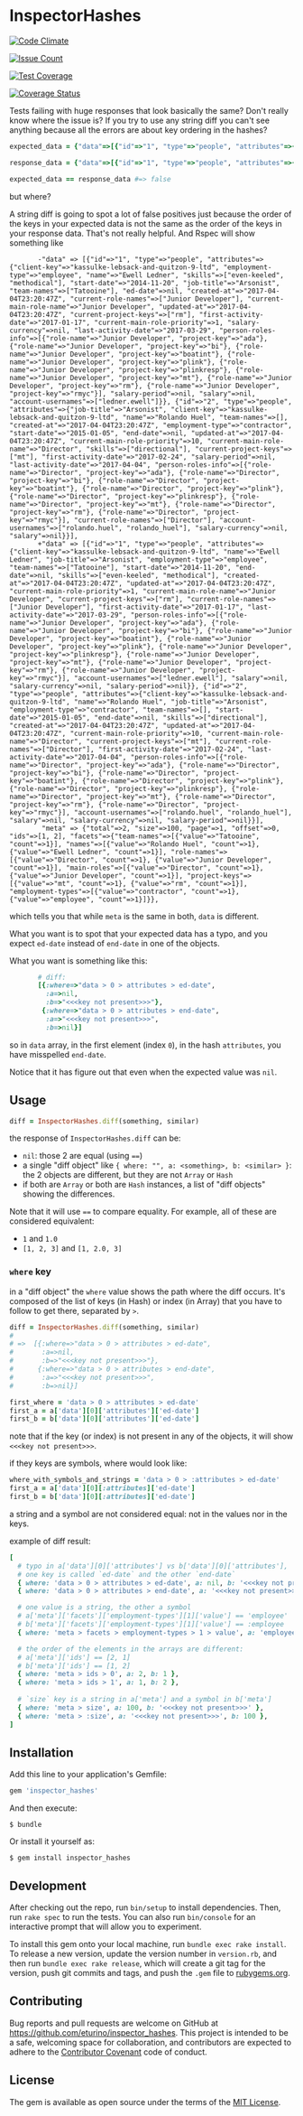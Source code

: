 # InspectorHashes

[![Code Climate](https://codeclimate.com/github/eturino/inspector_hashes/badges/gpa.svg)](https://codeclimate.com/github/eturino/inspector_hashes)

[![Issue Count](https://codeclimate.com/github/eturino/inspector_hashes/badges/issue_count.svg)](https://codeclimate.com/github/eturino/inspector_hashes)

[![Test Coverage](https://codeclimate.com/github/eturino/inspector_hashes/badges/coverage.svg)](https://codeclimate.com/github/eturino/inspector_hashes/coverage)

[![Coverage Status](https://coveralls.io/repos/github/eturino/inspector_hashes/badge.svg?branch=master)](https://coveralls.io/github/eturino/inspector_hashes?branch=master)

Tests failing with huge responses that look basically the same? Don't really know where the issue is? If you try to use any string diff you can't see anything because all the errors are about key ordering in the hashes?


```ruby
expected_data = {"data"=>[{"id"=>"1", "type"=>"people", "attributes"=>{"client-key"=>"kassulke-lebsack-and-quitzon-9-ltd", "employment-type"=>"employee", "name"=>"Ewell Ledner", "skills"=>["even-keeled", "methodical"], "start-date"=>"2014-11-20", "job-title"=>"Arsonist", "team-names"=>["Tatooine"], "ed-date"=>nil, "created-at"=>"2017-04-04T23:20:47Z", "current-role-names"=>["Junior Developer"], "current-main-role-name"=>"Junior Developer", "updated-at"=>"2017-04-04T23:20:47Z", "current-project-keys"=>["rm"], "first-activity-date"=>"2017-01-17", "current-main-role-priority"=>1, "salary-currency"=>nil, "last-activity-date"=>"2017-03-29", "person-roles-info"=>[{"role-name"=>"Junior Developer", "project-key"=>"ada"}, {"role-name"=>"Junior Developer", "project-key"=>"bi"}, {"role-name"=>"Junior Developer", "project-key"=>"boatint"}, {"role-name"=>"Junior Developer", "project-key"=>"plink"}, {"role-name"=>"Junior Developer", "project-key"=>"plinkresp"}, {"role-name"=>"Junior Developer", "project-key"=>"mt"}, {"role-name"=>"Junior Developer", "project-key"=>"rm"}, {"role-name"=>"Junior Developer", "project-key"=>"rmyc"}], "salary-period"=>nil, "salary"=>nil, "account-usernames"=>["ledner.ewell"]}}, {"id"=>"2", "type"=>"people", "attributes"=>{"job-title"=>"Arsonist", "client-key"=>"kassulke-lebsack-and-quitzon-9-ltd", "name"=>"Rolando Huel", "team-names"=>[], "created-at"=>"2017-04-04T23:20:47Z", "employment-type"=>"contractor", "start-date"=>"2015-01-05", "end-date"=>nil, "updated-at"=>"2017-04-04T23:20:47Z", "current-main-role-priority"=>10, "current-main-role-name"=>"Director", "skills"=>["directional"], "current-project-keys"=>["mt"], "first-activity-date"=>"2017-02-24", "salary-period"=>nil, "last-activity-date"=>"2017-04-04", "person-roles-info"=>[{"role-name"=>"Director", "project-key"=>"ada"}, {"role-name"=>"Director", "project-key"=>"bi"}, {"role-name"=>"Director", "project-key"=>"boatint"}, {"role-name"=>"Director", "project-key"=>"plink"}, {"role-name"=>"Director", "project-key"=>"plinkresp"}, {"role-name"=>"Director", "project-key"=>"mt"}, {"role-name"=>"Director", "project-key"=>"rm"}, {"role-name"=>"Director", "project-key"=>"rmyc"}], "current-role-names"=>["Director"], "account-usernames"=>["rolando.huel", "rolando_huel"], "salary-currency"=>nil, "salary"=>nil}}], "meta"=>{"total"=>2, "size"=>100, "page"=>1, "offset"=>0, "ids"=>[1, 2], "facets"=>{"team-names"=>[{"value"=>"Tatooine", "count"=>1}], "names"=>[{"value"=>"Rolando Huel", "count"=>1}, {"value"=>"Ewell Ledner", "count"=>1}], "role-names"=>[{"value"=>"Director", "count"=>1}, {"value"=>"Junior Developer", "count"=>1}], "main-roles"=>[{"value"=>"Director", "count"=>1}, {"value"=>"Junior Developer", "count"=>1}], "project-keys"=>[{"value"=>"mt", "count"=>1}, {"value"=>"rm", "count"=>1}], "employment-types"=>[{"value"=>"contractor", "count"=>1}, {"value"=>"employee", "count"=>1}]}}}

response_data = {"data"=>[{"id"=>"1", "type"=>"people", "attributes"=>{"client-key"=>"kassulke-lebsack-and-quitzon-9-ltd", "name"=>"Ewell Ledner", "job-title"=>"Arsonist", "employment-type"=>"employee", "team-names"=>["Tatooine"], "start-date"=>"2014-11-20", "end-date"=>nil, "skills"=>["even-keeled", "methodical"], "created-at"=>"2017-04-04T23:20:47Z", "updated-at"=>"2017-04-04T23:20:47Z", "current-main-role-priority"=>1, "current-main-role-name"=>"Junior Developer", "current-project-keys"=>["rm"], "current-role-names"=>["Junior Developer"], "first-activity-date"=>"2017-01-17", "last-activity-date"=>"2017-03-29", "person-roles-info"=>[{"role-name"=>"Junior Developer", "project-key"=>"ada"}, {"role-name"=>"Junior Developer", "project-key"=>"bi"}, {"role-name"=>"Junior Developer", "project-key"=>"boatint"}, {"role-name"=>"Junior Developer", "project-key"=>"plink"}, {"role-name"=>"Junior Developer", "project-key"=>"plinkresp"}, {"role-name"=>"Junior Developer", "project-key"=>"mt"}, {"role-name"=>"Junior Developer", "project-key"=>"rm"}, {"role-name"=>"Junior Developer", "project-key"=>"rmyc"}], "account-usernames"=>["ledner.ewell"], "salary"=>nil, "salary-currency"=>nil, "salary-period"=>nil}}, {"id"=>"2", "type"=>"people", "attributes"=>{"client-key"=>"kassulke-lebsack-and-quitzon-9-ltd", "name"=>"Rolando Huel", "job-title"=>"Arsonist", "employment-type"=>"contractor", "team-names"=>[], "start-date"=>"2015-01-05", "end-date"=>nil, "skills"=>["directional"], "created-at"=>"2017-04-04T23:20:47Z", "updated-at"=>"2017-04-04T23:20:47Z", "current-main-role-priority"=>10, "current-main-role-name"=>"Director", "current-project-keys"=>["mt"], "current-role-names"=>["Director"], "first-activity-date"=>"2017-02-24", "last-activity-date"=>"2017-04-04", "person-roles-info"=>[{"role-name"=>"Director", "project-key"=>"ada"}, {"role-name"=>"Director", "project-key"=>"bi"}, {"role-name"=>"Director", "project-key"=>"boatint"}, {"role-name"=>"Director", "project-key"=>"plink"}, {"role-name"=>"Director", "project-key"=>"plinkresp"}, {"role-name"=>"Director", "project-key"=>"mt"}, {"role-name"=>"Director", "project-key"=>"rm"}, {"role-name"=>"Director", "project-key"=>"rmyc"}], "account-usernames"=>["rolando.huel", "rolando_huel"], "salary"=>nil, "salary-currency"=>nil, "salary-period"=>nil}}], "meta"=>{"total"=>2, "size"=>100, "page"=>1, "offset"=>0, "ids"=>[1, 2], "facets"=>{"team-names"=>[{"value"=>"Tatooine", "count"=>1}], "names"=>[{"value"=>"Rolando Huel", "count"=>1}, {"value"=>"Ewell Ledner", "count"=>1}], "role-names"=>[{"value"=>"Director", "count"=>1}, {"value"=>"Junior Developer", "count"=>1}], "main-roles"=>[{"value"=>"Director", "count"=>1}, {"value"=>"Junior Developer", "count"=>1}], "project-keys"=>[{"value"=>"mt", "count"=>1}, {"value"=>"rm", "count"=>1}], "employment-types"=>[{"value"=>"contractor", "count"=>1}, {"value"=>"employee", "count"=>1}]}}}

expected_data == response_data #=> false

```

but where?

A string diff is going to spot a lot of false positives just because the order of the keys in your expected data is not the same as the order of the keys in your response data. That's not really helpful. And Rspec will show something like

```
       -"data" => [{"id"=>"1", "type"=>"people", "attributes"=>{"client-key"=>"kassulke-lebsack-and-quitzon-9-ltd", "employment-type"=>"employee", "name"=>"Ewell Ledner", "skills"=>["even-keeled", "methodical"], "start-date"=>"2014-11-20", "job-title"=>"Arsonist", "team-names"=>["Tatooine"], "ed-date"=>nil, "created-at"=>"2017-04-04T23:20:47Z", "current-role-names"=>["Junior Developer"], "current-main-role-name"=>"Junior Developer", "updated-at"=>"2017-04-04T23:20:47Z", "current-project-keys"=>["rm"], "first-activity-date"=>"2017-01-17", "current-main-role-priority"=>1, "salary-currency"=>nil, "last-activity-date"=>"2017-03-29", "person-roles-info"=>[{"role-name"=>"Junior Developer", "project-key"=>"ada"}, {"role-name"=>"Junior Developer", "project-key"=>"bi"}, {"role-name"=>"Junior Developer", "project-key"=>"boatint"}, {"role-name"=>"Junior Developer", "project-key"=>"plink"}, {"role-name"=>"Junior Developer", "project-key"=>"plinkresp"}, {"role-name"=>"Junior Developer", "project-key"=>"mt"}, {"role-name"=>"Junior Developer", "project-key"=>"rm"}, {"role-name"=>"Junior Developer", "project-key"=>"rmyc"}], "salary-period"=>nil, "salary"=>nil, "account-usernames"=>["ledner.ewell"]}}, {"id"=>"2", "type"=>"people", "attributes"=>{"job-title"=>"Arsonist", "client-key"=>"kassulke-lebsack-and-quitzon-9-ltd", "name"=>"Rolando Huel", "team-names"=>[], "created-at"=>"2017-04-04T23:20:47Z", "employment-type"=>"contractor", "start-date"=>"2015-01-05", "end-date"=>nil, "updated-at"=>"2017-04-04T23:20:47Z", "current-main-role-priority"=>10, "current-main-role-name"=>"Director", "skills"=>["directional"], "current-project-keys"=>["mt"], "first-activity-date"=>"2017-02-24", "salary-period"=>nil, "last-activity-date"=>"2017-04-04", "person-roles-info"=>[{"role-name"=>"Director", "project-key"=>"ada"}, {"role-name"=>"Director", "project-key"=>"bi"}, {"role-name"=>"Director", "project-key"=>"boatint"}, {"role-name"=>"Director", "project-key"=>"plink"}, {"role-name"=>"Director", "project-key"=>"plinkresp"}, {"role-name"=>"Director", "project-key"=>"mt"}, {"role-name"=>"Director", "project-key"=>"rm"}, {"role-name"=>"Director", "project-key"=>"rmyc"}], "current-role-names"=>["Director"], "account-usernames"=>["rolando.huel", "rolando_huel"], "salary-currency"=>nil, "salary"=>nil}}],
       +"data" => [{"id"=>"1", "type"=>"people", "attributes"=>{"client-key"=>"kassulke-lebsack-and-quitzon-9-ltd", "name"=>"Ewell Ledner", "job-title"=>"Arsonist", "employment-type"=>"employee", "team-names"=>["Tatooine"], "start-date"=>"2014-11-20", "end-date"=>nil, "skills"=>["even-keeled", "methodical"], "created-at"=>"2017-04-04T23:20:47Z", "updated-at"=>"2017-04-04T23:20:47Z", "current-main-role-priority"=>1, "current-main-role-name"=>"Junior Developer", "current-project-keys"=>["rm"], "current-role-names"=>["Junior Developer"], "first-activity-date"=>"2017-01-17", "last-activity-date"=>"2017-03-29", "person-roles-info"=>[{"role-name"=>"Junior Developer", "project-key"=>"ada"}, {"role-name"=>"Junior Developer", "project-key"=>"bi"}, {"role-name"=>"Junior Developer", "project-key"=>"boatint"}, {"role-name"=>"Junior Developer", "project-key"=>"plink"}, {"role-name"=>"Junior Developer", "project-key"=>"plinkresp"}, {"role-name"=>"Junior Developer", "project-key"=>"mt"}, {"role-name"=>"Junior Developer", "project-key"=>"rm"}, {"role-name"=>"Junior Developer", "project-key"=>"rmyc"}], "account-usernames"=>["ledner.ewell"], "salary"=>nil, "salary-currency"=>nil, "salary-period"=>nil}}, {"id"=>"2", "type"=>"people", "attributes"=>{"client-key"=>"kassulke-lebsack-and-quitzon-9-ltd", "name"=>"Rolando Huel", "job-title"=>"Arsonist", "employment-type"=>"contractor", "team-names"=>[], "start-date"=>"2015-01-05", "end-date"=>nil, "skills"=>["directional"], "created-at"=>"2017-04-04T23:20:47Z", "updated-at"=>"2017-04-04T23:20:47Z", "current-main-role-priority"=>10, "current-main-role-name"=>"Director", "current-project-keys"=>["mt"], "current-role-names"=>["Director"], "first-activity-date"=>"2017-02-24", "last-activity-date"=>"2017-04-04", "person-roles-info"=>[{"role-name"=>"Director", "project-key"=>"ada"}, {"role-name"=>"Director", "project-key"=>"bi"}, {"role-name"=>"Director", "project-key"=>"boatint"}, {"role-name"=>"Director", "project-key"=>"plink"}, {"role-name"=>"Director", "project-key"=>"plinkresp"}, {"role-name"=>"Director", "project-key"=>"mt"}, {"role-name"=>"Director", "project-key"=>"rm"}, {"role-name"=>"Director", "project-key"=>"rmyc"}], "account-usernames"=>["rolando.huel", "rolando_huel"], "salary"=>nil, "salary-currency"=>nil, "salary-period"=>nil}}],
        "meta" => {"total"=>2, "size"=>100, "page"=>1, "offset"=>0, "ids"=>[1, 2], "facets"=>{"team-names"=>[{"value"=>"Tatooine", "count"=>1}], "names"=>[{"value"=>"Rolando Huel", "count"=>1}, {"value"=>"Ewell Ledner", "count"=>1}], "role-names"=>[{"value"=>"Director", "count"=>1}, {"value"=>"Junior Developer", "count"=>1}], "main-roles"=>[{"value"=>"Director", "count"=>1}, {"value"=>"Junior Developer", "count"=>1}], "project-keys"=>[{"value"=>"mt", "count"=>1}, {"value"=>"rm", "count"=>1}], "employment-types"=>[{"value"=>"contractor", "count"=>1}, {"value"=>"employee", "count"=>1}]}},
```

which tells you that while `meta` is the same in both, `data` is different.

What you want is to spot that your expected data has a typo, and you expect `ed-date` instead of `end-date` in one of the objects. 

What you want is something like this:
```ruby
       # diff:
       [{:where=>"data > 0 > attributes > ed-date",
         :a=>nil,
         :b=>"<<<key not present>>>"},
        {:where=>"data > 0 > attributes > end-date",
         :a=>"<<<key not present>>>",
         :b=>nil}]
```

so in `data` array, in the first element (index `0`), in the hash `attributes`, you have misspelled `end-date`.
 
Notice that it has figure out that even when the expected value was `nil`.

## Usage

```ruby
diff = InspectorHashes.diff(something, similar)
```

the response of `InspectorHashes.diff` can be:
- `nil`: those 2 are equal (using `==`)
- a single "diff object" like `{ where: "", a: <something>, b: <similar> }`: the 2 objects are different, but they are not `Array` or `Hash`
- if both are `Array` or both are `Hash` instances, a list of "diff objects" showing the differences.

Note that it will use `==` to compare equality. For example, all of these are considered equivalent:
- `1` and `1.0`
- `[1, 2, 3]` and `[1, 2.0, 3]`

### `where` key

in a "diff object" the `where` value shows the path where the diff occurs. It's composed of the list of keys (in Hash) or index (in Array) that you have to follow to get there, separated by ` > `.

```ruby
diff = InspectorHashes.diff(something, similar)
#
# =>  [{:where=>"data > 0 > attributes > ed-date",
#       :a=>nil,
#       :b=>"<<<key not present>>>"},
#      {:where=>"data > 0 > attributes > end-date",
#       :a=>"<<<key not present>>>",
#       :b=>nil}]

first_where = 'data > 0 > attributes > ed-date'
first_a = a['data'][0]['attributes']['ed-date']
first_b = b['data'][0]['attributes']['ed-date']

```

note that if the key (or index) is not present in any of the objects, it will show `<<<key not present>>>`.

if they keys are symbols, where would look like:

```ruby
where_with_symbols_and_strings = 'data > 0 > :attributes > ed-date'
first_a = a['data'][0][:attributes]['ed-date']
first_b = b['data'][0][:attributes]['ed-date']

```

a string and a symbol are not considered equal: not in the values nor in the keys.

example of diff result:
```ruby
[
  # typo in a['data'][0]['attributes'] vs b['data'][0]['attributes'], 
  # one key is called `ed-date` and the other `end-date`
  { where: 'data > 0 > attributes > ed-date', a: nil, b: '<<<key not present>>>' },
  { where: 'data > 0 > attributes > end-date', a: '<<<key not present>>>', b: nil },

  # one value is a string, the other a symbol
  # a['meta']['facets']['employment-types'][1]['value'] == 'employee'
  # b['meta']['facets']['employment-types'][1]['value'] == :employee
  { where: 'meta > facets > employment-types > 1 > value', a: 'employee', b: :employee },

  # the order of the elements in the arrays are different:
  # a['meta']['ids'] == [2, 1]
  # b['meta']['ids'] == [1, 2]
  { where: 'meta > ids > 0', a: 2, b: 1 },
  { where: 'meta > ids > 1', a: 1, b: 2 },
  
  # `size` key is a string in a['meta'] and a symbol in b['meta']  
  { where: 'meta > size', a: 100, b: '<<<key not present>>>' },
  { where: 'meta > :size', a: '<<<key not present>>>', b: 100 },
]
```

## Installation

Add this line to your application's Gemfile:

```ruby
gem 'inspector_hashes'
```

And then execute:

    $ bundle

Or install it yourself as:

    $ gem install inspector_hashes

## Development

After checking out the repo, run `bin/setup` to install dependencies. Then, run `rake spec` to run the tests. You can also run `bin/console` for an interactive prompt that will allow you to experiment.

To install this gem onto your local machine, run `bundle exec rake install`. To release a new version, update the version number in `version.rb`, and then run `bundle exec rake release`, which will create a git tag for the version, push git commits and tags, and push the `.gem` file to [rubygems.org](https://rubygems.org).

## Contributing

Bug reports and pull requests are welcome on GitHub at https://github.com/eturino/inspector_hashes. This project is intended to be a safe, welcoming space for collaboration, and contributors are expected to adhere to the [Contributor Covenant](http://contributor-covenant.org) code of conduct.


## License

The gem is available as open source under the terms of the [MIT License](http://opensource.org/licenses/MIT).

